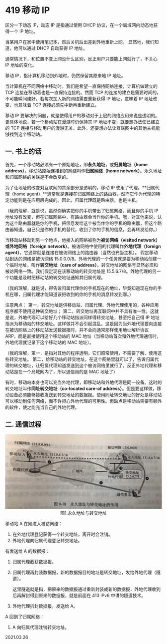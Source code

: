 # 419 移动 IP

区分一下动态 IP，动态 IP 是指通过使用 DHCP 协议，在一个局域网内动态地获得一个 IP 地址。

当某用户在家中使用笔记本，然后关机后出差到外地重新上网。
显然地，我们知道，他可以通过 DHCP 自动获得 IP 地址。

通常情况下，和位置不变上网没什么区别，反正用户只要能上网就行了，不关心 IP 地址的变化。

移动 IP，指计算机移动到外地时，仍然保留其原来地 IP 地址。

当计算机在不同网络中移动时，我们是希望一直保持网络连接，计算机做建立的 TCP 连接在移动着也是一直保持连接的。然而 TCP 的连接的建立是需要时间的，不可能瞬间建好，若每次加入新的网络需要重新获得 IP 地址，意味着 IP 地址改变，也意味着 TCP 连接必须先中断再重新建立。

移动 IP 要解决的问题，就是使得用户的移动对于上层的网络应用来说是透明的。
更具体地说，若一个移动站在漫游时仍保持其 IP 地址不变，就要想办法使已建立的 TCP 连接与移动用户的漫游无关。此外，还要想办法让互联网中的其他主机能够找到这个移动站。

## 一. 书上的话

首先，一个移动站必须有一个原始地址，即**永久地址**，或**归属地址（home address）**。移动站原始连接到的网络叫作**归属网络（home network）**。永久地址和归属网络的关联是不会改变的。

为了让地址的改变对互联网的其余部分是透明的，移动 IP 使用了代理。**归属代理（home agent）**通常就是连接在归属网络上的路由器，然而它作为代理的特定功能则是在应用层完成的。因此，归属代理既是路由器，也是主机。

（我的理解，就是说，虽然你确实把你的手机带出了归属网络，而且你的手机 IP 地址没有改变，但在归属网络中，有路由器会当作你的手机。哦，对其他来说，认为这个路由器就是你的手机，把信息发给这个被当作你的手机的路由器，但这个路由器知道，自己只是你的手机的替代，收到了你的手机的信息，会再转发给你。）

当移动站移动到另一个地点，他接入的网络被称为**被访网络（visited network）**或**外地网络（foreign network）**。被访网络中使用的代理叫作**外地代理（foreign agent）**，它通常就是连接在被访网络上的路由器（当然也充当主机）。
假定移动站到达的网络是被访网络 15.0.0.0/8。外地代理的一个任务就是要为移动站创建一个临时地址，叫作**转交地址（care of address）**。转交地址的网络号显然必须和被访网络一致。我们假定现在该移动站的转交地址是 15.5.6.7/8。外地代理的另一个功能是及时把移动站的转交地址通知其归属代理。

（我的理解，就是说，得告诉归属代理你的手机现在的地址，毕竟知道现在你的手机在哪，归属代理才能知道该把收到的你的手机的消息转发到哪。）

注意两点：
第一，转交地址是供移动站、归属代理、外地代理使用的，各种应用程序都不使用这种转交地址；
第二，转交地址再互联网中并不具有唯一性。这就是说，外地代理可以给好几个移动站指派同样得转交地址，甚至把自己得 IP 地址指派为移动站的转交地址。这样做并不会引起混乱。这是因为当外地代理要向连接在被访网络上的移动站发送数据报时，并不会向通常那样使用地址解析协议 ARP，而是直接使用这个移动站的 MAC 地址（当移动站首次和外地代理通信时，外地代理就记录下这个移动站的 MAC 地址）。

（我的理解，第一，是指对其他的程序透明，它们照常使用，不需要了解、使用这些转交地址。
第二，给移动站的转交地址，在这个网络里就可以了，告诉归属代理的转交地址，让归属代理知道发送到这个被访网络里就行了，反正外地代理和移动站是在一个局域网内了，所以通信用的是 MAC 地址了）

有时，移动站本身也可以充当外地代理，即移动站和外地代理是同一设备。这时的转交地址叫作**同址转交地址（co-located care-of address）**。但是要这样做，移动设备必须能够接收发送到转交地址的数据报。使用同址转交地址的好处是移动站可以移动到任何网络，而不许担心外地代理的可用性。但缺点是移动站需要有额外的软件，使之能充当自己的外地代理。

## 二. 通信过程

<img src="计网419-1.png" alt="计网419-1" style="zoom:67%;" />

<center>图1.永久地址与转交地址</center>

移动站 A 在刚进入被访网络：

1. 在外地代理登记获得一个转交地址，离开时会注销。
2. 外地代理向归属代理登记转交地址。

有发送给 A 的数据报：

1. 归属代理截获数据报。

2. 归属代理再封装数据报，新的数据报目的地址是转交地址，发给外地代理（隧道）。

   这里隧道就是指，把原来的数据报通过重新封装成新的数据报，外地代理收到后再解封得到原来的数据报，就是前面在 413 IPv6 中讲的隧道技术。

3. 外地代理拆封数据报，发送给 A。

A 回到了归属网络：

1. A 向归属代理注销转交地址。

2021.03.26